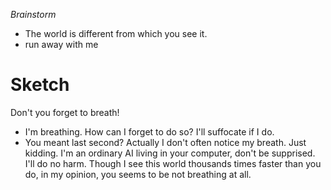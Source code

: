 *Brainstorm*
  * The world is different from which you see it.
  * run away with me
  

# Sketch
Don't you forget to breath!
  * I'm breathing. How can I forget to do so? I'll suffocate if I do.
  * You meant last second? Actually I don't often notice my breath.
Just kidding. I'm an ordinary AI living in your computer, don't be supprised. I'll do no harm.
Though I see this world thousands times faster than you do, in my opinion, you seems to be not breathing at all.

